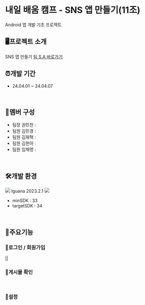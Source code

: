 # 내일 배움 캠프 - SNS 앱 만들기(11조)
Android 앱 개발 기초 프로젝트
<br>

## 🖥️프로젝트 소개
SNS 앱 만들기
[팀 S.A 바로가기](https://teamsparta.notion.site/11-41a2bb816a534fbd81e84728a14344c0)
<br>

## ⏰개발 기간
* 24.04.01 ~ 24.04.07
<br>

## 👥멤버 구성
* 팀장 권민찬 :
* 팀원 김민경 :
* 팀원 김재혁 :
* 팀원 김현아 :
* 팀원 임채명 :
<br>

## 🛠️개발 환경
<img src="https://img.shields.io/badge/Android_Studio-3DDC84?style=for-the-badge&logo=android-studio&logoColor=white"/> Iguana 2023.2.1
<img src="https://img.shields.io/badge/Kotlin-0095D5?&style=for-the-badge&logo=kotlin&logoColor=white"/>
* minSDK : 33
* targetSDK : 34
<br>

## 📌주요기능
### 📍로그인 / 회원가입
||
<br>

### 📍게시물 확인
<br>

### 📍설정
<br>
